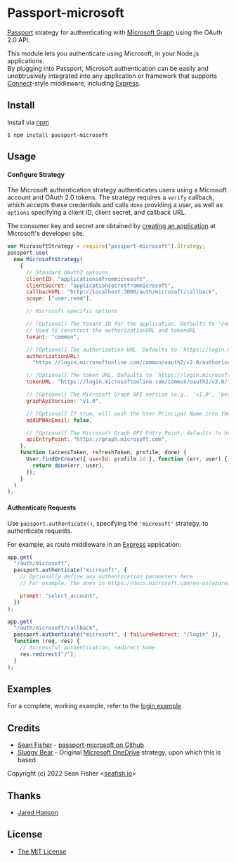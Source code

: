 # Passport-microsoft

[Passport](https://github.com/jaredhanson/passport) strategy for authenticating
with [Microsoft Graph](https://graph.microsoft.io/) using the OAuth 2.0 API.

This module lets you authenticate using Microsoft, in your Node.js applications.  
By plugging into Passport, Microsoft authentication can be easily and unobtrusively
integrated into any application or framework that supports [Connect](http://www.senchalabs.org/connect/)-style
middleware, including [Express](http://expressjs.com/).

## Install

Install via [npm](https://www.npmjs.com/package/passport-microsoft)

    $ npm install passport-microsoft

## Usage

#### Configure Strategy

The Microsoft authentication strategy authenticates users using a Microsoft account and OAuth 2.0 tokens. The strategy requires a `verify` callback, which
accepts these credentials and calls `done` providing a user, as well as
`options` specifying a client ID, client secret, and callback URL.

The consumer key and secret are obtained by [creating an application](https://portal.azure.com/#view/Microsoft_AAD_RegisteredApps/ApplicationsListBlade) at
Microsoft's developer site.

```js
var MicrosoftStrategy = require("passport-microsoft").Strategy;
passport.use(
  new MicrosoftStrategy(
    {
      // Standard OAuth2 options
      clientID: "applicationidfrommicrosoft",
      clientSecret: "applicationsecretfrommicrosoft",
      callbackURL: "http://localhost:3000/auth/microsoft/callback",
      scope: ["user.read"],

      // Microsoft specific options

      // [Optional] The tenant ID for the application. Defaults to 'common'.
      // Used to construct the authorizationURL and tokenURL
      tenant: "common",

      // [Optional] The authorization URL. Defaults to `https://login.microsoftonline.com/${tenant}/oauth2/v2.0/authorize`
      authorizationURL:
        "https://login.microsoftonline.com/common/oauth2/v2.0/authorize",

      // [Optional] The token URL. Defaults to `https://login.microsoftonline.com/${tenant}/oauth2/v2.0/token`
      tokenURL: "https://login.microsoftonline.com/common/oauth2/v2.0/token",

      // [Optional] The Microsoft Graph API version (e.g., 'v1.0', 'beta'). Defaults to 'v1.0'.
      graphApiVersion: "v1.0",

      // [Optional] If true, will push the User Principal Name into the `emails` array in the Passport.js profile. Defaults to false.
      addUPNAsEmail: false,

      // [Optional] The Microsoft Graph API Entry Point, defaults to https://graph.microsoft.com. Configure this if you are using azure China or other reginal version.
      apiEntryPoint: "https://graph.microsoft.com",
    },
    function (accessToken, refreshToken, profile, done) {
      User.findOrCreate({ userId: profile.id }, function (err, user) {
        return done(err, user);
      });
    }
  )
);
```

#### Authenticate Requests

Use `passport.authenticate()`, specifying the `'microsoft'` strategy, to
authenticate requests.

For example, as route middleware in an [Express](http://expressjs.com/)
application:

```js
app.get(
  "/auth/microsoft",
  passport.authenticate("microsoft", {
    // Optionally define any authentication parameters here
    // For example, the ones in https://docs.microsoft.com/en-us/azure/active-directory/develop/v2-oauth2-auth-code-flow

    prompt: "select_account",
  })
);

app.get(
  "/auth/microsoft/callback",
  passport.authenticate("microsoft", { failureRedirect: "/login" }),
  function (req, res) {
    // Successful authentication, redirect home.
    res.redirect("/");
  }
);
```

## Examples

For a complete, working example, refer to the [login example](https://github.com/seanfisher/passport-microsoft/tree/master/example/login).

## Credits

- [Sean Fisher](https://www.seafish.io) - [passport-microsoft on Github](https://github.com/seanfisher/passport-microsoft)
- [Sluggy Bear](http://github.com/slugbay) - Original [Microsoft OneDrive](https://github.com/slugbay/passport-onedrive) strategy, upon which this is based

Copyright (c) 2022 Sean Fisher <[seafish.io](https://www.seafish.io)>

## Thanks

- [Jared Hanson](http://github.com/jaredhanson)

## License

- [The MIT License](http://opensource.org/licenses/MIT)
